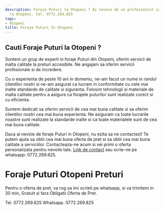 ```yaml
---
description: Foraje Puturi la Otopeni ? Ai nevoie de un profesionist in Foraje Puturi
  la Otopeni. tel. 0772.269.825
tags:
- Otopeni
title: Foraje Puturi In Otopeni
---
```



## Cauti Foraje Puturi la Otopeni ?


Suntem un grup de experti in foraje Puturi din Otopeni, oferim servicii de inalta calitate la preturi accesibile. Ne angajam sa oferim servicii profesionale si de incredere.

Cu o experienta de peste 10 ani in domeniu, ne-am facut un nume in randul clientilor nostri si ne-am asigurat ca lucram in conformitate cu cele mai inalte standarde de calitate si siguranta. Folosim tehnologii si materiale de inalta calitate pentru a asigura ca forajele puturilor sunt realizate corect si cu eficienta.

Suntem dedicati sa oferim servicii de cea mai buna calitate si sa oferim clientilor nostri cea mai buna experienta. Ne asiguram ca toate lucrarile noastre sunt realizate la standarde inalte si ca toate materialele sunt de cea mai buna calitate.

Daca ai nevoie de foraje Puturi in Otopeni, nu ezita sa ne contactezi! Te putem ajuta sa obtii cea mai buna oferta de pret si sa obtii cea mai buna calitate a serviciilor. Contacteaza-ne acum si vei primi o oferta personalizata pentru nevoile tale. [Link de contact](www.forajeputuri.com) sau scrie-ne pe whatsapp: 0772.269.825.

# Foraje Puturi Otopeni Preturi
Pentru o oferta de pret, va rog sa imi scrieti pe whatsapp, si va trimitem in 30 min, Gratuit si fara Obligatii Oferta de Pret.

Tel. 0772.269.825
Whatsapp. 0772.269.825